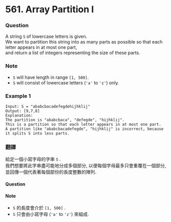 # 561. Array Partition I

### Question

A string `S` of lowercase letters is given.  
We want to partition this string into as many parts as possible so that each letter appears in at most one part,  
and return a list of integers representing the size of these parts.

### Note

-   `S` will have length in range `[1, 500]`.
-   `S` will consist of lowercase letters (`'a'` to `'z'`) only.

### Example 1

```
Input: S = "ababcbacadefegdehijhklij"
Output: [9,7,8]
Explanation:
The partition is "ababcbaca", "defegde", "hijhklij".
This is a partition so that each letter appears in at most one part.
A partition like "ababcbacadefegde", "hijhklij" is incorrect, because it splits S into less parts.
```

### 翻譯

給定一個小寫字母的字串 `S` .  
我們想要將此字串盡可能地分成多個部分, 以便每個字母最多只會重覆在一個部分,  
並回傳一個代表著每個部份的長度整數的陣列.

#### Question

#### Note

-   `S` 的長度會介於 `[1, 500]` .
-   `S` 只會由小寫字母 (`'a'` to `'z'`) 來組成.
